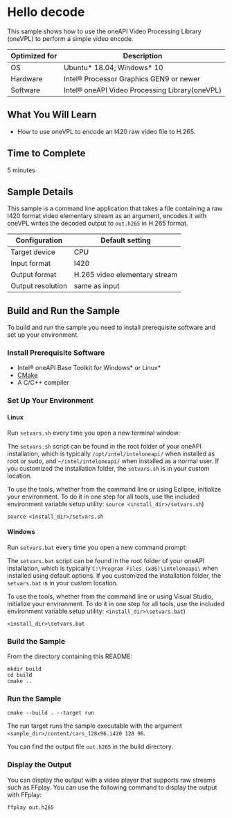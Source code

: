 # Hello decode

This sample shows how to use the oneAPI Video Processing Library (oneVPL) to
perform a simple video encode.

| Optimized for   | Description
|---------------- | ----------------------------------------
| OS              | Ubuntu* 18.04; Windows* 10
| Hardware        | Intel® Processor Graphics GEN9 or newer
| Software        | Intel® oneAPI Video Processing Library(oneVPL)

## What You Will Learn

- How to use oneVPL to encode an I420 raw video file to H.265.


## Time to Complete

  5 minutes


## Sample Details

This sample is a command line application that takes a file containing a raw
I420 format video elementary stream as an argument, encodes it with oneVPL
writes the decoded output to `out.h265` in H.265 format.


| Configuration     | Default setting
| ----------------- | ----------------------------------
| Target device     | CPU
| Input format      | I420
| Output format     | H.265 video elementary stream
| Output resolution | same as input


## Build and Run the Sample

To build and run the sample you need to install prerequisite software and set up
your environment.

### Install Prerequisite Software

 - Intel® oneAPI Base Toolkit for Windows* or Linux*
 - [CMake](https://cmake.org)
 - A C/C++ compiler


### Set Up Your Environment

#### Linux

Run `setvars.sh` every time you open a new terminal window:

The `setvars.sh` script can be found in the root folder of your oneAPI
installation, which is typically `/opt/intel/inteloneapi/` when installed as
root or sudo, and `~/intel/inteloneapi/` when installed as a normal user.  If
you customized the installation folder, the `setvars.sh` is in your custom
location.

To use the tools, whether from the command line or using Eclipse, initialize
your environment. To do it in one step for all tools, use the included
environment variable setup utility: `source <install_dir>/setvars.sh`)

```
source <install_dir>/setvars.sh
```


#### Windows

Run `setvars.bat` every time you open a new command prompt:

The `setvars.bat` script can be found in the root folder of your oneAPI
installation, which is typically `C:\Program Files (x86)\inteloneapi\` when
installed using default options. If you customized the installation folder, the
`setvars.bat` is in your custom location.

To use the tools, whether from the command line or using Visual Studio,
initialize your environment. To do it in one step for all tools, use the
included environment variable setup utility: `<install_dir>\setvars.bat`)

```
<install_dir>\setvars.bat
```


### Build the Sample

From the directory containing this README:

```
mkdir build
cd build
cmake ..
```


### Run the Sample

```
cmake --build . --target run
```

The run target runs the sample executable with the argument
`<sample_dir>/content/cars_128x96.i420 128 96`.

You can find the output file `out.h265` in the build directory.

### Display the Output

You can display the output with a video player that supports raw streams such as
FFplay. You can use the following command to display the output with FFplay:

```
ffplay out.h265
```
